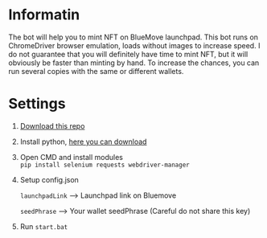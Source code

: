 # Informatin
The bot will help you to mint NFT on BlueMove launchpad. This bot runs on ChromeDriver browser emulation, loads without images to increase speed.
I do not guarantee that you will definitely have time to mint NFT, but it will obviously be faster than minting by hand. To increase the chances, you can run several copies with the same or different wallets.


# Settings

1. [Download this repo](https://github.com/GetRektOnBlock/BlueMove-Bot/archive/refs/heads/main.zip)
2. Install python, [here you can download](https://www.python.org/downloads/)
3. Open CMD and install modules   
    `pip install selenium requests webdriver-manager`
4. Setup config.json

    `launchpadLink` --> Launchpad link on Bluemove
    
    `seedPhrase` --> Your wallet seedPhrase (Careful do not share this key)
5. Run `start.bat`
